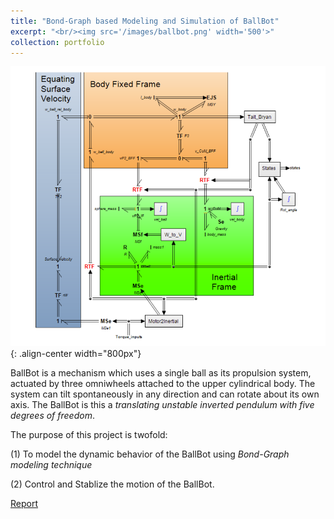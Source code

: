 ```yaml
---
title: "Bond-Graph based Modeling and Simulation of BallBot"
excerpt: "<br/><img src='/images/ballbot.png' width='500'>"
collection: portfolio
---
```


![BondGraph](/images/bondgraph.png){: .align-center width="800px"}

BallBot is a mechanism which uses a single ball as its propulsion system, actuated by three omniwheels attached to the upper cylindrical body. The system can tilt spontaneously in any direction and can rotate about its own axis. The BallBot is this a _translating unstable inverted pendulum with five degrees of freedom_.

The purpose of this project is twofold: 

(1) To model the dynamic behavior of the BallBot using _Bond-Graph modeling technique_ 

(2) Control and Stablize the motion of the BallBot.

[Report](/files/Ballbot.pdf)